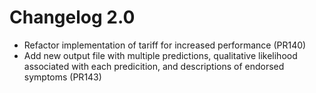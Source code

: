 # Changelog 2.0

* Refactor implementation of tariff for increased performance (PR140)
* Add new output file with multiple predictions, qualitative likelihood
  associated with each predicition, and descriptions of endorsed symptoms (PR143)
